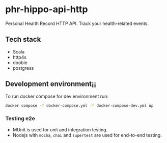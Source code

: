 # phr-hippo-api-http
Personal Health Record HTTP API. Track your health-related events.

## Tech stack
* Scala
* http4s
* doobie
* postgress

## Development environment¡¡

To run docker compose for dev environment run:

```bash
docker compose -f docker-compose.yml -f docker-compose-dev.yml up
```

### Testing e2e
* MUnit is used for unit and integration testing.
* Nodejs with `mocha`, `chai` and `supertest` are used for end-to-end testing.
